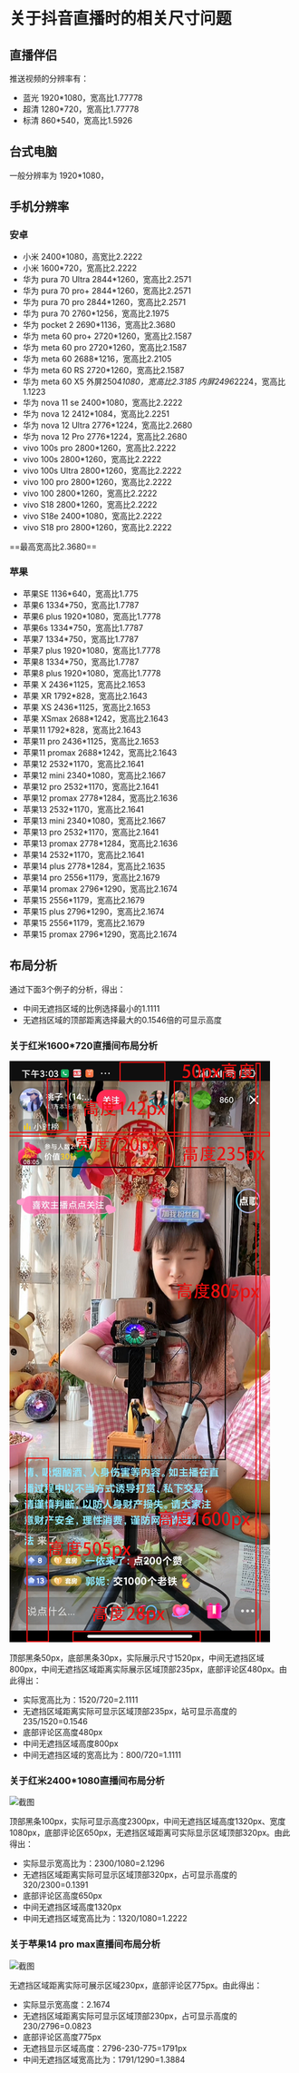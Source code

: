 # 关于抖音直播时的相关尺寸问题

## 直播伴侣

推送视频的分辨率有：

- 蓝光 1920*1080，宽高比1.77778
- 超清 1280*720，宽高比1.77778
- 标清 860*540，宽高比1.5926

## 台式电脑

一般分辨率为 1920*1080，

## 手机分辨率

### 安卓

- 小米 2400*1080，高宽比2.2222
- 小米 1600*720，宽高比2.2222
- 华为 pura 70 Ultra 2844*1260，宽高比2.2571
- 华为 pura 70 pro+ 2844*1260，宽高比2.2571
- 华为 pura 70 pro 2844*1260，宽高比2.2571
- 华为 pura 70 2760*1256，宽高比2.1975
- 华为 pocket 2 2690*1136，宽高比2.3680
- 华为 meta 60 pro+ 2720*1260，宽高比2.1587
- 华为 meta 60 pro 2720*1260，宽高比2.1587
- 华为 meta 60 2688*1216，宽高比2.2105
- 华为 meta 60 RS 2720*1260，宽高比2.1587
- 华为 meta 60 X5 外屏2504*1080，宽高比2.3185 内屏2496*2224，宽高比1.1223
- 华为 nova 11 se 2400*1080，宽高比2.2222
- 华为 nova 12 2412*1084，宽高比2.2251
- 华为 nova 12 Ultra 2776*1224，宽高比2.2680
- 华为 nova 12 Pro 2776*1224，宽高比2.2680
- vivo 100s pro 2800*1260，宽高比2.2222
- vivo 100s 2800*1260，宽高比2.2222
- vivo 100s Ultra 2800*1260，宽高比2.2222
- vivo 100 pro 2800*1260，宽高比2.2222
- vivo 100 2800*1260，宽高比2.2222
- vivo S18 2800*1260，宽高比2.2222
- vivo S18e 2400*1080，宽高比2.2222
- vivo S18 pro 2800*1260，宽高比2.2222

==最高宽高比2.3680==

### 苹果

- 苹果SE 1136*640，宽高比1.775
- 苹果6 1334*750，宽高比1.7787
- 苹果6 plus 1920*1080，宽高比1.7778
- 苹果6s 1334*750，宽高比1.7787
- 苹果7 1334*750，宽高比1.7787
- 苹果7 plus 1920*1080，宽高比1.7778
- 苹果8 1334*750，宽高比1.7787
- 苹果8 plus 1920*1080，宽高比1.7778
- 苹果 X 2436*1125，宽高比2.1653
- 苹果 XR 1792*828，宽高比2.1643
- 苹果 XS 2436*1125，宽高比2.1653
- 苹果 XSmax 2688*1242，宽高比2.1643
- 苹果11 1792*828，宽高比2.1643
- 苹果11 pro 2436*1125，宽高比2.1653
- 苹果11 promax 2688*1242，宽高比2.1643
- 苹果12 2532*1170，宽高比2.1641
- 苹果12 mini 2340*1080，宽高比2.1667
- 苹果12 pro 2532*1170，宽高比2.1641
- 苹果12 promax 2778*1284，宽高比2.1636
- 苹果13 2532*1170，宽高比2.1641
- 苹果13 mini 2340*1080，宽高比2.1667
- 苹果13 pro 2532*1170，宽高比2.1641
- 苹果13 promax 2778*1284，宽高比2.1636
- 苹果14 2532*1170，宽高比2.1641
- 苹果14 plus 2778*1284，宽高比2.1635
- 苹果14 pro 2556*1179，宽高比2.1679
- 苹果14 promax 2796*1290，宽高比2.1674
- 苹果15 2556*1179，宽高比2.1679
- 苹果15 plus 2796*1290，宽高比2.1674
- 苹果15 2556*1179，宽高比2.1679
- 苹果15 promax 2796*1290，宽高比2.1674

## 布局分析

通过下面3个例子的分析，得出：

- 中间无遮挡区域的比例选择最小的1.1111
- 无遮挡区域的顶部距离选择最大的0.1546倍的可显示高度

### 关于红米1600\*720直播间布局分析

![截图](./红米1600_720直播间截图-分析.png)

顶部黑条50px，底部黑条30px，实际展示尺寸1520px，中间无遮挡区域800px，中间无遮挡区域距离实际展示区域顶部235px，底部评论区480px。由此得出：

- 实际宽高比为：1520/720=2.1111
- 无遮挡区域距离实际可显示区域顶部235px，站可显示高度的235/1520=0.1546
- 底部评论区高度480px
- 中间无遮挡区域高度800px
- 中间无遮挡区域的宽高比为：800/720=1.1111

### 关于红米2400\*1080直播间布局分析

![截图](./红米2400*1080直播间截图.psd)

顶部黑条100px，实际可显示高度2300px，中间无遮挡区域高度1320px、宽度1080px，底部评论区650px，无遮挡区域距离可实际显示区域顶部320px。由此得出：

- 实际显示宽高比为：2300/1080=2.1296
- 无遮挡区域距离实际可显示区域顶部320px，占可显示高度的320/2300=0.1391
- 底部评论区高度650px
- 中间无遮挡区域高度1320px
- 中间无遮挡区域宽高比为：1320/1080=1.2222

### 关于苹果14 pro max直播间布局分析

![截图](./苹果14promax%202796*1290直播间截图.png)

无遮挡区域距离实际可展示区域230px，底部评论区775px。由此得出：

- 实际显示宽高度：2.1674
- 无遮挡区域距离实际可显示区域顶部230px，占可显示高度的230/2796=0.0823
- 底部评论区高度775px
- 无遮挡显示区域高度：2796-230-775=1791px
- 中间无遮挡区域宽高比为：1791/1290=1.3884

